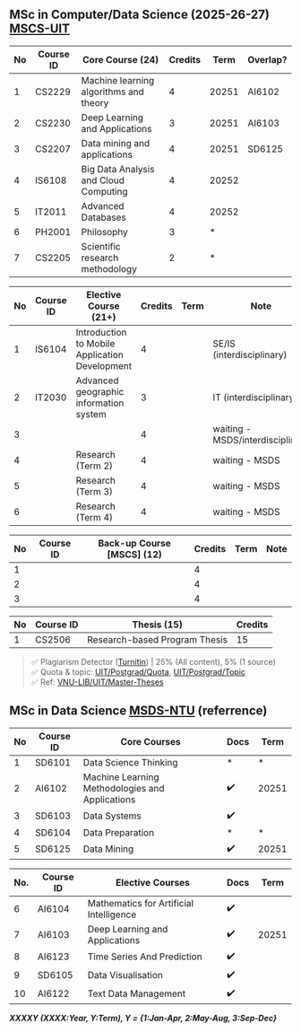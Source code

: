 

## MSc in Computer/Data Science (2025-26-27) [MSCS-UIT](https://sdh.uit.edu.vn/bai-viet/khung-chuong-trinh-dao-tao-thac-si-khmt-k172022-k182023-k192024)

|No|Course ID| Core Course (24)|Credits|Term|Overlap?|
|-|-|-|-|-|-|
|1|CS2229|Machine learning algorithms and theory|4|20251|AI6102|
|2|CS2230|Deep Learning and Applications|3|20251|AI6103|
|3|CS2207|Data mining and applications|4|20251|SD6125|
|4|IS6108|Big Data Analysis and Cloud Computing|4|20252|
|5|IT2011|Advanced Databases|4|20252|
|6|PH2001|Philosophy|3|*
|7|CS2205|Scientific research methodology|2|*	

|No|Course ID| Elective Course (21+)|Credits|Term|Note|
|-|-|-|-|-|-|
|1|IS6104|Introduction to Mobile Application Development|4||SE/IS (interdisciplinary)|
|2|IT2030|Advanced geographic information system|3||IT (interdisciplinary)|
|3|||4||waiting - MSDS/interdisciplinary|
|4||Research (Term 2) |4||waiting - MSDS|
|5||Research (Term 3) |4||waiting - MSDS|
|6||Research (Term 4) |4||waiting - MSDS|

|No|Course ID| Back-up Course [MSCS] (12)|Credits|Term|Note|
|-|-|-|-|-|-|
|1|||4|||
|2|||4|||
|3|||4|||


|No|Course ID| Thesis (15)|Credits|
|-|-|-|-|
|1|CS2506|Research-based Program Thesis|15|

> ✅ Plagiarism Detector ([Turnitin](https://www.turnitin.com/)) | 25% (All content), 5% (1 source) <br>
> ✅ Quota & topic: [UIT/Postgrad/Quota](https://docs.google.com/spreadsheets/d/1mddaN_f82lnpEP8nqbz6_uCYwXZaJDDz/edit?gid=1891768874#gid=1891768874), [UIT/Postgrad/Topic](https://docs.google.com/spreadsheets/d/1pfjqKoUjUMdSf__QGyWbRRiVKl6iZKIFA36-_2yzvTk/edit?gid=698935858#gid=698935858) <br>
> ✅ Ref: [VNU-LIB/UIT/Master-Theses](https://ir.vnulib.edu.vn/handle/VNUHCM/7776)

## MSc in Data Science [MSDS-NTU](https://www.ntu.edu.sg/education/graduate-programme/master-of-science-in-data-science-(msds)#curriculum) (referrence)

|No|Course ID|Core Courses|Docs|Term|
|-|-|-|-|-|
|1|SD6101|Data Science Thinking|*|*
|2|AI6102|Machine Learning Methodologies and Applications|✔️|20251|
|3|SD6103|Data Systems|✔️||
|4|SD6104|Data Preparation|*|*
|5|SD6125|Data Mining|✔️|20251|

|No.|Course ID|Elective Courses|Docs|Term|
|-|-|-|-|-|
|6|AI6104|Mathematics for Artificial Intelligence|✔️||
|7|AI6103|Deep Learning and Applications|✔️|20251|
|8|AI6123|Time Series And Prediction|✔️||
|9|SD6105|Data Visualisation|✔️||
|10|AI6122|Text Data Management|✔️||

***XXXXY (XXXX:Year, Y:Term), Y = {1:Jan-Apr, 2:May-Aug, 3:Sep-Dec}***


